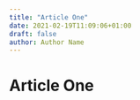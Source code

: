 ```yaml
---
title: "Article One"
date: 2021-02-19T11:09:06+01:00
draft: false
author: Author Name
---
```


# Article One
